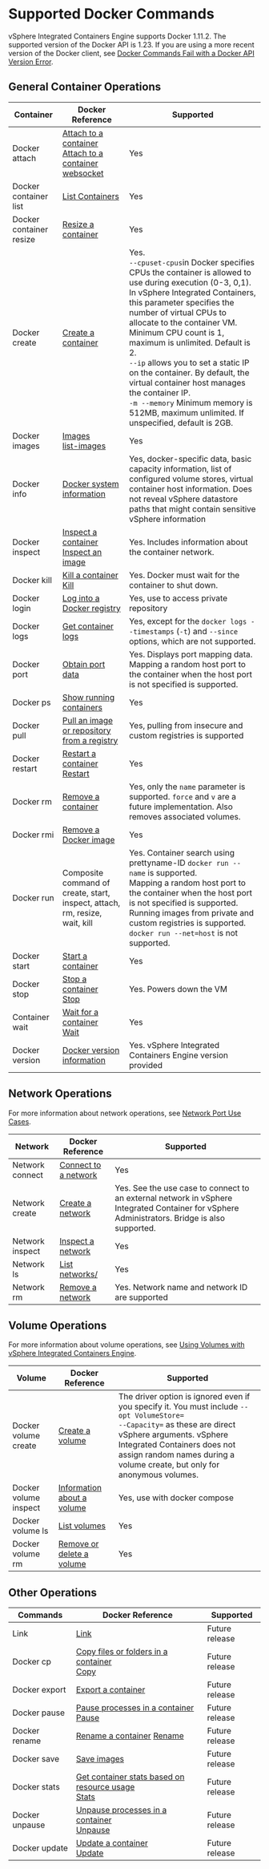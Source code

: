 # Supported Docker Commands

 vSphere Integrated Containers Engine supports Docker 1.11.2. The supported version of the Docker API is 1.23. If you are using a more recent version of the Docker client, see [Docker Commands Fail with a Docker API Version Error](ts_docker_version_error.md).

## General Container Operations ##

| **Container** | **Docker Reference** | **Supported** |
| --- | --- | --- |
|Docker attach|[Attach to a container](https://docs.docker.com/engine/reference/api/docker_remote_api_v1.22/#attach-to-a-container)<br> [Attach to a container websocket](https://docs.docker.com/engine/reference/api/docker_remote_api_v1.22/#attach-to-a-container-websocket)|Yes|
|Docker container list|[List Containers](https://docs.docker.com/engine/reference/api/docker_remote_api_v1.22/#list-containers)|Yes|
|Docker container resize|[Resize a container](https://docs.docker.com/engine/reference/api/docker_remote_api_v1.23/#resize-a-container-tty)|Yes|
|Docker create|[Create a container](https://docs.docker.com/engine/reference/commandline/create/)|Yes. <br>`--cpuset-cpus`in Docker specifies CPUs the container is allowed to use during execution (0-3, 0,1). In vSphere Integrated Containers, this parameter specifies the number of virtual CPUs to allocate to the container VM. Minimum CPU count is 1, maximum is unlimited. Default is 2.<br>`--ip` allows you to set a static IP on the container. By default, the virtual container host  manages the container IP.<br>`-m --memory` Minimum memory is 512MB, maximum unlimited. If unspecified, default is 2GB.|
|Docker images|[Images](https://docs.docker.com/engine/reference/commandline/images/)<br>[list-images](https://docs.docker.com/engine/reference/api/docker_remote_api_v1.22/#list-images)|Yes|
|Docker info|[Docker system information](https://docs.docker.com/engine/reference/commandline/info/)|Yes, docker-specific data, basic capacity information, list of configured volume stores, virtual container host information. Does not reveal vSphere datastore paths that might contain sensitive vSphere information|
|Docker inspect|[Inspect a container](https://docs.docker.com/engine/reference/api/docker_remote_api_v1.22/#inspect-a-container) <br>[Inspect an image](https://docs.docker.com/engine/reference/api/docker_remote_api_v1.22/#inspect-an-image)|Yes. Includes information about the container network.|
|Docker kill|[Kill a container](https://docs.docker.com/engine/reference/api/docker_remote_api_v1.22/#kill-a-container)<br> [Kill](https://docs.docker.com/engine/reference/commandline/kill/)|Yes. Docker must wait for the container to shut down.|
|Docker login| [Log into a Docker registry](https://docs.docker.com/engine/reference/commandline/login/)|Yes, use to access private repository|
|Docker logs|[Get container logs](https://docs.docker.com/engine/reference/api/docker_remote_api_v1.22/#get-container-logs)|Yes, except for the `docker logs --timestamps` (`-t`) and `--since` options, which are not supported.|
|Docker port|[Obtain port data](https://docs.docker.com/engine/reference/commandline/port/)|Yes. Displays port mapping data. <br> Mapping a random host port to the container when the host port is not specified is supported.|
|Docker ps|[Show running containers](https://docs.docker.com/engine/reference/commandline/ps/)|Yes|
|Docker pull|[Pull an image or repository from a registry](https://docs.docker.com/engine/reference/commandline/pull/)| Yes, pulling from insecure and custom registries is supported|
|Docker restart|[Restart a container](https://docs.docker.com/engine/reference/api/docker_remote_api_v1.22/#restart-a-container)<br> [Restart](https://docs.docker.com/engine/reference/commandline/restart/)|Yes|
|Docker rm|[Remove a container](https://docs.docker.com/engine/reference/api/docker_remote_api_v1.22/#remove-a-container)|Yes, only the <code>name</code> parameter is supported. <code>force</code> and <code>v</code> are a future implementation. Also removes associated volumes.|
|Docker rmi|[Remove a Docker image](https://docs.docker.com/engine/reference/api/docker_remote_api_v1.22/#remove-an-image)|Yes|
|Docker run|Composite command of create, start, inspect, attach, rm, resize, wait, kill|Yes. Container search using prettyname-ID `docker run --name` is supported. <br> Mapping a random host port to the container when the host port is not specified is supported. <br>Running images from private and custom registries is supported.<br> `docker run --net=host` is not supported.|
|Docker start|[Start a container](https://docs.docker.com/engine/reference/commandline/start/)|Yes|
|Docker stop|[Stop a container](https://docs.docker.com/engine/reference/api/docker_remote_api_v1.22/#stop-a-container)<br> [Stop](https://docs.docker.com/engine/reference/commandline/stop/)|Yes. Powers down the VM |
|Container wait|[Wait for a container](https://docs.docker.com/engine/reference/api/docker_remote_api_v1.22/#wait-a-container) <br>[Wait](https://docs.docker.com/engine/reference/commandline/wait/)|Yes|
|Docker version|[Docker version information](https://docs.docker.com/engine/reference/commandline/version/)|Yes. vSphere Integrated Containers Engine version provided|

## Network Operations ##

For more information about network operations, see [Network Port Use Cases](network_use_cases.md).

| **Network** | **Docker Reference** | **Supported** |
| --- | --- | --- |
|Network connect|[Connect to a network](https://docs.docker.com/engine/reference/commandline/network_connect/)|Yes|
|Network create|[Create a network](https://docs.docker.com/engine/reference/commandline/network_create/)|Yes. See the use case to connect to an external network in vSphere Integrated Container for vSphere Administrators. Bridge is also supported.|
|Network inspect|[Inspect a network](https://docs.docker.com/engine/reference/commandline/network_inspect/)|Yes|
|Network ls|[List networks/](https://docs.docker.com/engine/reference/commandline/network_ls/)|Yes|
|Network rm|[Remove a network](https://docs.docker.com/engine/reference/commandline/network_rm/)|Yes. Network name and network ID are supported|

## Volume Operations ##

For more information about volume operations, see [Using Volumes with vSphere Integrated Containers Engine](using_volumes_with_vic.md).

| **Volume** | **Docker Reference** | **Supported** |
| --- | --- | --- |
|Docker volume create|[Create a volume](https://docs.docker.com/engine/reference/commandline/volume_create/)| The driver option is ignored even if you specify it. You must include <code>--opt VolumeStore=<name of volumestore> --Capacity=<size  in MB></code> as these are direct vSphere arguments. vSphere Integrated Containers does not assign random names during a volume create, but only for anonymous volumes.|
|Docker volume inspect|[Information about a volume](https://docs.docker.com/engine/reference/commandline/volume_inspect/)|Yes, use with docker compose|
|Docker volume ls|[List volumes](https://docs.docker.com/engine/reference/commandline/volume_ls/) | Yes |
|Docker volume rm|[Remove or delete a volume](https://docs.docker.com/engine/reference/commandline/volume_rm/) | Yes |

## Other Operations ##

| **Commands** | **Docker Reference** | **Supported** |
| --- | --- | --- |
|Link|[Link](https://docs.docker.com/v1.8/userguide/dockerlinks/)|Future release|
|Docker cp| [Copy files or folders in a container](https://docs.docker.com/engine/reference/api/docker_remote_api_v1.22/#copy-files-or-folders-from-a-container) <br> [Copy](https://docs.docker.com/engine/reference/commandline/cp/)|Future release|
|Docker export|[Export a container](https://docs.docker.com/engine/reference/api/docker_remote_api_v1.22/#export-a-container)|Future release|
|Docker pause|[Pause processes in a container](https://docs.docker.com/engine/reference/api/docker_remote_api_v1.22/#pause-a-container)<br> [Pause](https://docs.docker.com/engine/reference/commandline/pause/)|Future release|
|Docker rename|[Rename a container](https://docs.docker.com/engine/reference/api/docker_remote_api_v1.22/#rename-a-container) [Rename](https://docs.docker.com/engine/reference/commandline/rename/)|Future release|
|Docker save|[Save images](https://docs.docker.com/engine/reference/commandline/save/)|Future release|
|Docker stats|[Get container stats based on resource usage](https://docs.docker.com/engine/reference/api/docker_remote_api_v1.22/#get-container-stats-based-on-resource-usage)<br> [Stats](https://docs.docker.com/engine/reference/commandline/stats/)|Future release|
|Docker unpause|[Unpause processes in a container](https://docs.docker.com/engine/reference/api/docker_remote_api_v1.22/#unpause-a-container)<br> [Unpause](https://docs.docker.com/engine/reference/commandline/unpause/)|Future release|
|Docker update| [Update a container](https://docs.docker.com/engine/reference/api/docker_remote_api_v1.22/#update-a-container) <br> [Update](https://docs.docker.com/engine/reference/commandline/update/)|Future release|